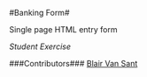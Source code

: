 #Banking Form#


Single page HTML entry form



*Student Exercise*



###Contributors###
[Blair Van Sant](https://github.com/blairvansant)